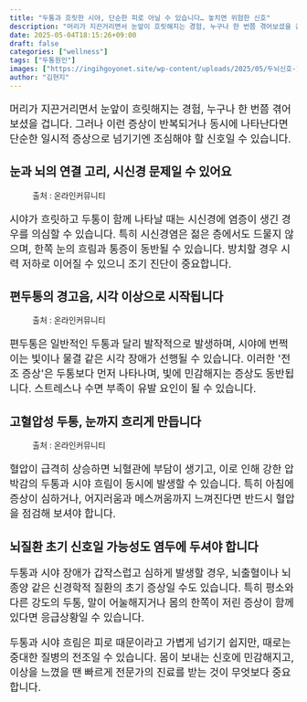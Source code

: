 ```yaml
---
title: "두통과 흐릿한 시야, 단순한 피로 아닐 수 있습니다… 놓치면 위험한 신호"
description: "머리가 지끈거리면서 눈앞이 흐릿해지는 경험, 누구나 한 번쯤 겪어보셨을 겁니다. 그러나 이런 증상이 반복되거나 동시에 나타난다면 단순한 일시적 증상으로 넘기기엔 조심해야 할 신호일 수 있습니다."
date: 2025-05-04T18:15:26+09:00
draft: false
categories: ["wellness"]
tags: ["두통원인"]
images: ["https://ingihgoyonet.site/wp-content/uploads/2025/05/두뇌신호-1024x683.jpg", "https://ingihgoyonet.site/wp-content/uploads/2025/05/시신경-1024x683.jpg", "https://ingihgoyonet.site/wp-content/uploads/2025/05/두통-2-1024x683.jpg"]
author: "김현지"
---
```


<p style="font-size:18px">머리가 지끈거리면서 눈앞이 흐릿해지는 경험, 누구나 한 번쯤 겪어보셨을 겁니다. 그러나 이런 증상이 반복되거나 동시에 나타난다면 단순한 일시적 증상으로 넘기기엔 조심해야 할 신호일 수 있습니다.</p> <h2 >눈과 뇌의 연결 고리, 시신경 문제일 수 있어요</h2> <figure ><img src="https://ingihgoyonet.site/wp-content/uploads/2025/05/두뇌신호-1024x683.jpg" alt="" style="aspect-ratio:16/9;object-fit:cover"/><figcaption >출처 : 온라인커뮤니티</figcaption></figure> <p style="font-size:18px">시야가 흐릿하고 두통이 함께 나타날 때는 시신경에 염증이 생긴 경우를 의심할 수 있습니다. 특히 시신경염은 젊은 층에서도 드물지 않으며, 한쪽 눈의 흐림과 통증이 동반될 수 있습니다. 방치할 경우 시력 저하로 이어질 수 있으니 조기 진단이 중요합니다.</p> <h2 >편두통의 경고음, 시각 이상으로 시작됩니다</h2> <figure ><img src="https://ingihgoyonet.site/wp-content/uploads/2025/05/시신경-1024x683.jpg" alt="" style="aspect-ratio:16/9;object-fit:cover"/><figcaption >출처 : 온라인커뮤니티</figcaption></figure> <p style="font-size:18px">편두통은 일반적인 두통과 달리 발작적으로 발생하며, 시야에 번쩍이는 빛이나 물결 같은 시각 장애가 선행될 수 있습니다. 이러한 '전조 증상'은 두통보다 먼저 나타나며, 빛에 민감해지는 증상도 동반됩니다. 스트레스나 수면 부족이 유발 요인이 될 수 있습니다.</p> <h2 >고혈압성 두통, 눈까지 흐리게 만듭니다</h2> <figure ><img src="https://ingihgoyonet.site/wp-content/uploads/2025/05/두통-2-1024x683.jpg" alt="" style="aspect-ratio:16/9;object-fit:cover"/><figcaption >출처 : 온라인커뮤니티</figcaption></figure> <p style="font-size:18px">혈압이 급격히 상승하면 뇌혈관에 부담이 생기고, 이로 인해 강한 압박감의 두통과 시야 흐림이 동시에 발생할 수 있습니다. 특히 아침에 증상이 심하거나, 어지러움과 메스꺼움까지 느껴진다면 반드시 혈압을 점검해 보셔야 합니다.</p> <h2 >뇌질환 초기 신호일 가능성도 염두에 두셔야 합니다</h2> <p style="font-size:18px">두통과 시야 장애가 갑작스럽고 심하게 발생할 경우, 뇌출혈이나 뇌종양 같은 신경학적 질환의 초기 증상일 수도 있습니다. 특히 평소와 다른 강도의 두통, 말이 어눌해지거나 몸의 한쪽이 저린 증상이 함께 있다면 응급상황일 수 있습니다.</p> <p style="font-size:18px">두통과 시야 흐림은 피로 때문이라고 가볍게 넘기기 쉽지만, 때로는 중대한 질병의 전조일 수 있습니다. 몸이 보내는 신호에 민감해지고, 이상을 느꼈을 땐 빠르게 전문가의 진료를 받는 것이 무엇보다 중요합니다.</p>